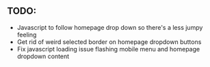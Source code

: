 ## TODO:

- Javascript to follow homepage drop down so there's a less jumpy feeling
- Get rid of weird selected border on homepage dropdown buttons
- Fix javascript loading issue flashing mobile menu and homepage dropdown content
